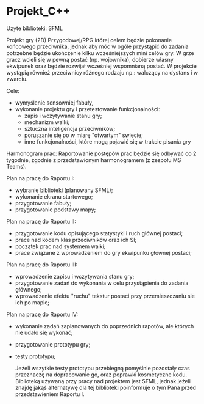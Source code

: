 # Projekt_C++

Użyte biblioteki: SFML

Projekt gry (2D) Przygodowej/RPG której celem będzie pokonanie końcowego przeciwnika, jednak aby móc w ogóle przystąpić do zadania potrzebne będzie ukończenie kilku wcześniejszych mini celów gry.
W grze gracz wcieli się w pewną postać (np. wojownika), dobierze własny ekwipunek oraz będzie rozwijał wcześniej wspomnianą postać.
W projekcie wystąpią również przeciwnicy różnego rodzaju np.: walczący na dystans i w zwarciu.

Cele:
- wymyślenie sensowniej fabuły,
- wykonanie projektu gry i przetestowanie funkcjonalności:
    - zapis i wczytywanie stanu gry;
    - mechanizm walki;
    - sztuczna inteligencja przeciwników;
    - poruszanie się po w miarę "otwartym" świecie;
    - inne funkcjonalności, które mogą pojawić się w trakcie pisania gry
 
Harmonogram prac:
  Raportowanie postępów prac będzie się odbywać co 2 tygodnie, zgodnie z przedstawionym harmonogramem (z zespołu MS Teams).
  
Plan na pracę do Raportu I:
- wybranie biblioteki (planowany SFML);
- wykonanie ekranu startowego;
- przygotowanie fabuły;
- przygotowanie podstawy mapy;
    
Plan na pracę do Raportu II:
- przygotowanie kodu opisującego statystyki i ruch głównej postaci;
- prace nad kodem klas przeciwników oraz ich SI;
- początek prac nad systemem walki;
- prace związane z wprowadzeniem do gry ekwipunku głównej postaci;
    
Plan na pracę do Raportu III:
- wprowadzenie zapisu i wczytywania stanu gry;
- przygotowanie zadań do wykonania w celu przystąpienia do zadania głównego;
- wprowadzenie efektu "ruchu" tekstur postaci przy przemieszczaniu sie ich po mapie;
    
Plan na pracę do Raportu IV:
- wykonanie zadań zaplanowanych do poprzednich rapotów, ale których nie udało się wykonać;
- przygotowanie prototypu gry;
- testy prototypu;
    
  Jeżeli wszytkie testy prototypu przebiegną pomyślnie pozostały czas przeznaczę na dopracowanie go, oraz poprawki kosmetyczne kodu.
  Biblioteką używaną przy pracy nad projektem jest SFML, jednak jeżeli znajdę jakąś alternatywę dla tej biblioteki poinformuje o tym Pana przed przedstawieniem Raportu I.
